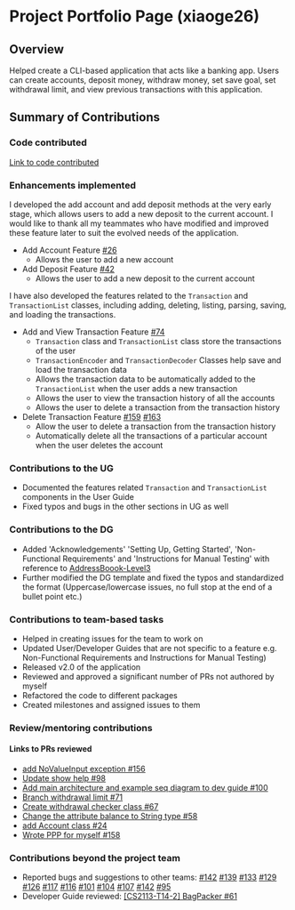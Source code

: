 # Project Portfolio Page (xiaoge26)

## Overview

Helped create a CLI-based application that acts like a banking app. Users can create accounts, deposit money, withdraw money, set save goal, set withdrawal limit, and view previous transactions with this application.

## Summary of Contributions

### Code contributed
[Link to code contributed](https://nus-cs2113-ay2223s2.github.io/tp-dashboard/?search=xiaoge26&breakdown=true&sort=groupTitle%20dsc&sortWithin=title&since=2023-02-17&timeframe=commit&mergegroup=&groupSelect=groupByRepos&checkedFileTypes=docs~functional-code~test-code~other)

### Enhancements implemented

I developed the add account and add deposit methods at the very early stage, which allows users to add a new deposit to the current account. 
I would like to thank all my teammates who have modified and improved these feature later to suit the evolved needs of the application. <br />
* Add Account Feature [#26](https://github.com/AY2223S2-CS2113-T13-3/tp/pull/26)
  * Allows the user to add a new account
* Add Deposit Feature [#42](https://github.com/AY2223S2-CS2113-T13-3/tp/pull/42)
  * Allows the user to add a new deposit to the current account 


I have also developed the features related to the `Transaction` and `TransactionList` classes, including adding, 
deleting, listing, parsing, saving, and loading the transactions. <br />
* Add and View Transaction Feature [#74](https://github.com/AY2223S2-CS2113-T13-3/tp/pull/74)
  * `Transaction` class and `TransactionList` class store the transactions of the user <br />
  * `TransactionEncoder` and `TransactionDecoder` Classes help save and load the transaction data
  * Allows the transaction data to be automatically added to the `TransactionList` when the user adds a new transaction
  * Allows the user to view the transaction history of all the accounts
  * Allows the user to delete a transaction from the transaction history
* Delete Transaction Feature [#159](https://github.com/AY2223S2-CS2113-T13-3/tp/pull/159) [#163](https://github.com/AY2223S2-CS2113-T13-3/tp/pull/163)
  * Allow the user to delete a transaction from the transaction history
  * Automatically delete all the transactions of a particular account when the user deletes the account
### Contributions to the UG

* Documented the features related `Transaction` and `TransactionList` components in the User Guide <br />
* Fixed typos and bugs in the other sections in UG as well <br />

### Contributions to the DG

* Added 'Acknowledgements' 'Setting Up, Getting Started', 'Non-Functional Requirements' and 'Instructions for Manual Testing' with reference to 
[AddressBoook-Level3](https://se-education.org/addressbook-level3/DeveloperGuide.html) <br />
* Further modified the DG template and fixed the typos and standardized the format (Uppercase/lowercase issues, no full stop at the end of a bullet point etc.)


### Contributions to team-based tasks

* Helped in creating issues for the team to work on
* Updated User/Developer Guides that are not specific to a feature e.g. Non-Functional Requirements and Instructions for Manual Testing)
* Released v2.0 of the application
* Reviewed and approved a significant number of PRs not authored by myself
* Refactored the code to different packages
* Created milestones and assigned issues to them

### Review/mentoring contributions
#### Links to PRs reviewed
* [add NoValueInput exception #156](https://github.com/AY2223S2-CS2113-T13-3/tp/pull/156)
* [Update show help #98](https://github.com/AY2223S2-CS2113-T13-3/tp/pull/98)
* [Add main architecture and example seq diagram to dev guide #100](https://github.com/AY2223S2-CS2113-T13-3/tp/pull/100)
* [Branch withdrawal limit #71](https://github.com/AY2223S2-CS2113-T13-3/tp/pull/71)
* [Create withdrawal checker class #67](https://github.com/AY2223S2-CS2113-T13-3/tp/pull/67)
* [Change the attribute balance to String type #58](https://github.com/AY2223S2-CS2113-T13-3/tp/pull/58)
* [add Account class #24](https://github.com/AY2223S2-CS2113-T13-3/tp/pull/24)
* [Wrote PPP for myself #158](https://github.com/AY2223S2-CS2113-T13-3/tp/pull/158)


### Contributions beyond the project team
* Reported bugs and suggestions to other teams: 
[#142](https://github.com/AY2223S2-CS2113-W15-4/tp/issues/142)
[#139](https://github.com/AY2223S2-CS2113-W15-4/tp/issues/139)
[#133](https://github.com/AY2223S2-CS2113-W15-4/tp/issues/133)
[#129](https://github.com/AY2223S2-CS2113-W15-4/tp/issues/129)
[#126](https://github.com/AY2223S2-CS2113-W15-4/tp/issues/126)
[#117](https://github.com/AY2223S2-CS2113-W15-4/tp/issues/117)
[#116](https://github.com/AY2223S2-CS2113-W15-4/tp/issues/116)
[#101](https://github.com/AY2223S2-CS2113-W15-4/tp/issues/101)
[#104](https://github.com/AY2223S2-CS2113-W15-4/tp/issues/104)
[#107](https://github.com/AY2223S2-CS2113-W15-4/tp/issues/107)
[#142](https://github.com/AY2223S2-CS2113-W15-4/tp/issues/142)
[#95](https://github.com/AY2223S2-CS2113-W15-4/tp/issues/95)
* Developer Guide reviewed: [[CS2113-T14-2] BagPacker #61](https://github.com/nus-cs2113-AY2223S2/tp/pull/61/files/bf0684974cef3c42639ecce53b4a5ff60dec3a7a)
